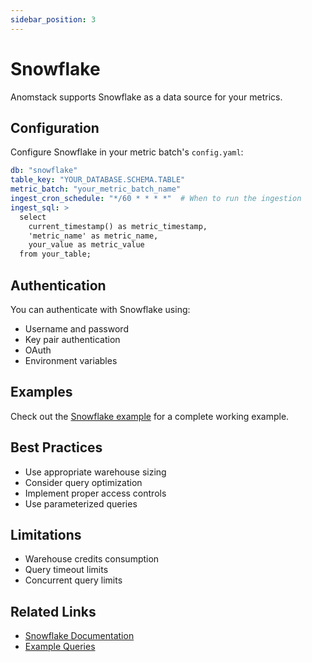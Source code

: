 ```yaml
---
sidebar_position: 3
---
```


# Snowflake

Anomstack supports Snowflake as a data source for your metrics.

## Configuration

Configure Snowflake in your metric batch's `config.yaml`:

```yaml
db: "snowflake"
table_key: "YOUR_DATABASE.SCHEMA.TABLE"
metric_batch: "your_metric_batch_name"
ingest_cron_schedule: "*/60 * * * *"  # When to run the ingestion
ingest_sql: >
  select
    current_timestamp() as metric_timestamp,
    'metric_name' as metric_name,
    your_value as metric_value
  from your_table;
```

## Authentication

You can authenticate with Snowflake using:
- Username and password
- Key pair authentication
- OAuth
- Environment variables

## Examples

Check out the [Snowflake example](https://github.com/andrewm4894/anomstack/tree/main/metrics/examples/snowflake) for a complete working example.

## Best Practices

- Use appropriate warehouse sizing
- Consider query optimization
- Implement proper access controls
- Use parameterized queries

## Limitations

- Warehouse credits consumption
- Query timeout limits
- Concurrent query limits

## Related Links

- [Snowflake Documentation](https://docs.snowflake.com/)
- [Example Queries](https://github.com/andrewm4894/anomstack/tree/main/metrics/examples/snowflake) 